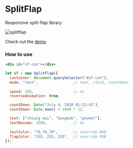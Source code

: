 # SplitFlap
Responsive split-flap library

![splitflap](https://dl.dropboxusercontent.com/s/ljnect77yn15wqj/sf.gif)

Check out the [demo](https://codepen.io/broregard/pen/vroJzR)

### How to use
```html
<div id="sf-con"></div>
```


```javascript
let sf = new SplitFlap({
  container: document.querySelector("#sf-con"),
  mode: "text",                // text, clock, countdown
  
  speed: 150,                  // ms
  reverseAnimation: true,

  countDown: Date("July 4, 2020 01:23:45"),
  countDown: Date.now() + 1000 * 12,

  text: ["chiang mai", "bangkok", "phuket"],
  textResume: 2500,            // ms
  
  textColor: "70,70,70",       // override RGB
  flapColor: "255, 255, 255",  // override RGB
});
```

